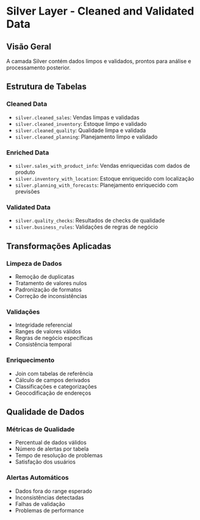 # Silver Layer - Cleaned and Validated Data

## Visão Geral

A camada Silver contém dados limpos e validados, prontos para análise e processamento posterior.

## Estrutura de Tabelas

### Cleaned Data
- `silver.cleaned_sales`: Vendas limpas e validadas
- `silver.cleaned_inventory`: Estoque limpo e validado
- `silver.cleaned_quality`: Qualidade limpa e validada
- `silver.cleaned_planning`: Planejamento limpo e validado

### Enriched Data
- `silver.sales_with_product_info`: Vendas enriquecidas com dados de produto
- `silver.inventory_with_location`: Estoque enriquecido com localização
- `silver.planning_with_forecasts`: Planejamento enriquecido com previsões

### Validated Data
- `silver.quality_checks`: Resultados de checks de qualidade
- `silver.business_rules`: Validações de regras de negócio

## Transformações Aplicadas

### Limpeza de Dados
- Remoção de duplicatas
- Tratamento de valores nulos
- Padronização de formatos
- Correção de inconsistências

### Validações
- Integridade referencial
- Ranges de valores válidos
- Regras de negócio específicas
- Consistência temporal

### Enriquecimento
- Join com tabelas de referência
- Cálculo de campos derivados
- Classificações e categorizações
- Geocodificação de endereços

## Qualidade de Dados

### Métricas de Qualidade
- Percentual de dados válidos
- Número de alertas por tabela
- Tempo de resolução de problemas
- Satisfação dos usuários

### Alertas Automáticos
- Dados fora do range esperado
- Inconsistências detectadas
- Falhas de validação
- Problemas de performance
